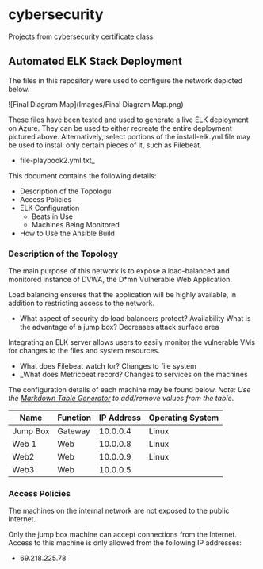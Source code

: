 # cybersecurity
Projects from cybersecurity certificate class.
## Automated ELK Stack Deployment

The files in this repository were used to configure the network depicted below.

![Final Diagram Map](Images/Final Diagram Map.png)

These files have been tested and used to generate a live ELK deployment on Azure. They can be used to either recreate the entire deployment pictured above. Alternatively, select portions of the install-elk.yml file may be used to install only certain pieces of it, such as Filebeat.

  - file-playbook2.yml.txt_

This document contains the following details:
- Description of the Topologu
- Access Policies
- ELK Configuration
  - Beats in Use
  - Machines Being Monitored
- How to Use the Ansible Build


### Description of the Topology

The main purpose of this network is to expose a load-balanced and monitored instance of DVWA, the D*mn Vulnerable Web Application.

Load balancing ensures that the application will be highly available, in addition to restricting access to the network.
- What aspect of security do load balancers protect? Availability
What is the advantage of a jump box? Decreases attack surface area

Integrating an ELK server allows users to easily monitor the vulnerable VMs for changes to the files and system resources.
-  What does Filebeat watch for? Changes to file system
- _What does Metricbeat record? Changes to services on the machines

The configuration details of each machine may be found below.
_Note: Use the [Markdown Table Generator](http://www.tablesgenerator.com/markdown_tables) to add/remove values from the table_.

| Name     | Function | IP Address | Operating System |
|----------|----------|------------|------------------|
| Jump Box | Gateway  | 10.0.0.4   | Linux            |
| Web 1    | Web      | 10.0.0.8   | Linux            |
| Web2     | Web      | 10.0.0.9   | Linux            |
| Web3     | Web      | 10.0.0.5   |                  |

### Access Policies

The machines on the internal network are not exposed to the public Internet. 

Only the jump box machine can accept connections from the Internet. Access to this machine is only allowed from the following IP addresses:
- 69.218.225.78
